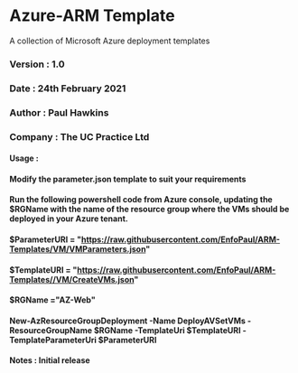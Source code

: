 # Azure-ARM Template
A collection of Microsoft Azure deployment templates

### Version : 1.0
### Date    : 24th February 2021
### Author  : Paul Hawkins
### Company : The UC Practice Ltd


#### Usage   :
####           Modify the parameter.json template to suit your requirements
####           Run the following powershell code from Azure console, updating the $RGName with the name of the resource group where the VMs should be deployed in your Azure tenant.

####           $ParameterURI = "https://raw.githubusercontent.com/EnfoPaul/ARM-Templates/VM/VMParameters.json"
####           $TemplateURI = "https://raw.githubusercontent.com/EnfoPaul/ARM-Templates//VM/CreateVMs.json" 
####           $RGName ="AZ-Web"

####           New-AzResourceGroupDeployment -Name DeployAVSetVMs -ResourceGroupName $RGName -TemplateUri $TemplateURI -TemplateParameterUri $ParameterURI

#### Notes   : Initial release
